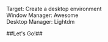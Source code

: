 Target: Create a desktop environment  
Window Manager: Awesome  
Desktop Manager: Lightdm  

##Let's Go!##
